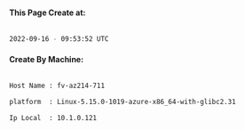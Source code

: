 
   
#### This Page Create at:

```bash

2022-09-16 - 09:53:52 UTC

```

#### Create By Machine:

```bash

Host Name : fv-az214-711

platform  : Linux-5.15.0-1019-azure-x86_64-with-glibc2.31

Ip Local  : 10.1.0.121

```

